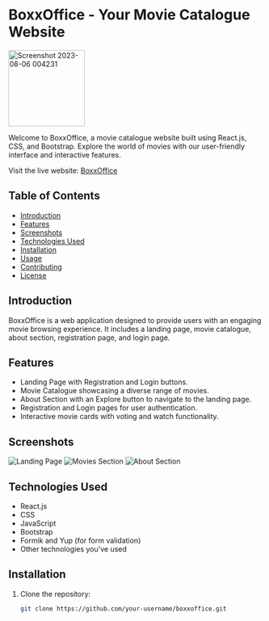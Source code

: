 # BoxxOffice - Your Movie Catalogue Website


<img width="151" alt="Screenshot 2023-08-06 004231" src="https://github.com/KumarAbhay98/Boxxoffice/assets/92244303/a1a90ca8-d30b-47a0-ac78-fc12614799f1">

Welcome to BoxxOffice, a movie catalogue website built using React.js, CSS, and Bootstrap. Explore the world of movies with our user-friendly interface and interactive features.

Visit the live website: [BoxxOffice](https://boxxoffice.netlify.app/)

## Table of Contents
- [Introduction](#introduction)
- [Features](#features)
- [Screenshots](#screenshots)
- [Technologies Used](#technologies-used)
- [Installation](#installation)
- [Usage](#usage)
- [Contributing](#contributing)
- [License](#license)

## Introduction
BoxxOffice is a web application designed to provide users with an engaging movie browsing experience. It includes a landing page, movie catalogue, about section, registration page, and login page.

## Features
- Landing Page with Registration and Login buttons.
- Movie Catalogue showcasing a diverse range of movies.
- About Section with an Explore button to navigate to the landing page.
- Registration and Login pages for user authentication.
- Interactive movie cards with voting and watch functionality.

## Screenshots
![Landing Page](link-to-landing-page-screenshot)
![Movies Section](link-to-movies-section-screenshot)
![About Section](link-to-about-section-screenshot)

## Technologies Used
- React.js
- CSS
- JavaScript
- Bootstrap
- Formik and Yup (for form validation)
- Other technologies you've used

## Installation
1. Clone the repository:
   ```bash
   git clone https://github.com/your-username/boxxoffice.git

